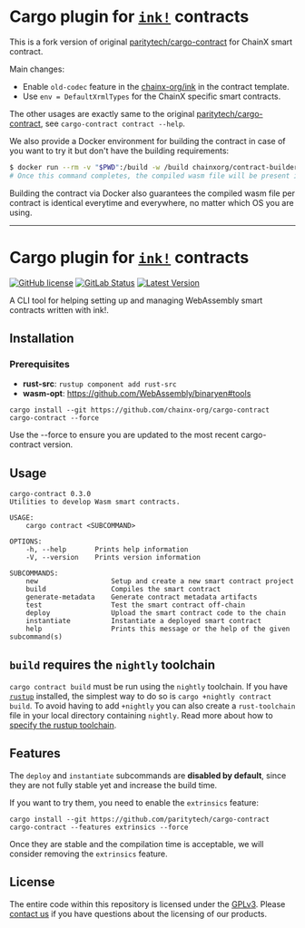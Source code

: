 # Cargo plugin for [`ink!`](https://github.com/chainx-org/ink) contracts

This is a fork version of original [paritytech/cargo-contract](https://github.com/paritytech/cargo-contract) for ChainX smart contract.

Main changes:

- Enable `old-codec` feature in the [chainx-org/ink](https://github.com/chainx-org/ink) in the contract template.
- Use `env = DefaultXrmlTypes` for the ChainX specific smart contracts.

The other usages are exactly same to the original [paritytech/cargo-contract](https://github.com/paritytech/cargo-contract), see `cargo-contract contract --help`.

We also provide a Docker environment for building the contract in case of you want to try it but don't have the building requirements:

```bash
$ docker run --rm -v "$PWD":/build -w /build chainxorg/contract-builder:v0.6.1 cargo contract build
# Once this command completes, the compiled wasm file will be present in target/XXX.wasm.
```

Building the contract via Docker also guarantees the compiled wasm file per contract is identical everytime and everywhere, no matter which OS you are using.

-----------------------------

# Cargo plugin for [`ink!`](https://github.com/paritytech/ink) contracts

[![GitHub license](https://img.shields.io/github/license/paritytech/cargo-contract)](LICENSE) 
[![GitLab Status](https://gitlab.parity.io/parity/cargo-contract/badges/master/pipeline.svg)](https://gitlab.parity.io/parity/cargo-contract/pipelines)
[![Latest Version](https://img.shields.io/crates/v/cargo-contract.svg)](https://crates.io/crates/cargo-contract)

A CLI tool for helping setting up and managing WebAssembly smart contracts written with ink!.

## Installation

### Prerequisites

- **rust-src**: `rustup component add rust-src`
- **wasm-opt**: https://github.com/WebAssembly/binaryen#tools

`cargo install --git https://github.com/chainx-org/cargo-contract cargo-contract --force`

Use the --force to ensure you are updated to the most recent cargo-contract version.

## Usage

```
cargo-contract 0.3.0
Utilities to develop Wasm smart contracts.

USAGE:
    cargo contract <SUBCOMMAND>

OPTIONS:
    -h, --help       Prints help information
    -V, --version    Prints version information

SUBCOMMANDS:
    new                  Setup and create a new smart contract project
    build                Compiles the smart contract
    generate-metadata    Generate contract metadata artifacts
    test                 Test the smart contract off-chain
    deploy               Upload the smart contract code to the chain
    instantiate          Instantiate a deployed smart contract
    help                 Prints this message or the help of the given subcommand(s)
```

## `build` requires the `nightly` toolchain

`cargo contract build` must be run using the `nightly` toolchain. If you have 
[`rustup`](https://github.com/rust-lang/rustup) installed, the simplest way to do so is `cargo +nightly contract build`.
To avoid having to add `+nightly` you can also create a `rust-toolchain` file in your local directory containing 
`nightly`. Read more about how to [specify the rustup toolchain](https://github.com/rust-lang/rustup#override-precedence).

## Features

The `deploy` and `instantiate` subcommands are **disabled by default**, since they are not fully stable yet and increase the build time.

If you want to try them, you need to enable the `extrinsics` feature:

`cargo install --git https://github.com/paritytech/cargo-contract cargo-contract --features extrinsics --force`

Once they are stable and the compilation time is acceptable, we will consider removing the `extrinsics` feature.

## License

The entire code within this repository is licensed under the [GPLv3](LICENSE). Please [contact us](https://www.parity.io/contact/) if you have questions about the licensing of our products.


